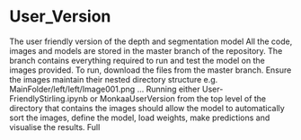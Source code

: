 # User_Version
The user friendly version of the depth and segmentation model 
All the code, images and models are stored in the master branch of the repository. The branch contains everything required to run and test the model on the images provided. 
To run, download the files from the master branch. Ensure the images maintain their nested directory structure e.g. MainFolder/left/left/Image001.png ...
Running either User-FriendlyStirling.ipynb or MonkaaUserVersion from the top level of the directory that contains the images should allow the model to automatically sort the images, 
define the model, load weights, make predictions and visualise the results.
Full
